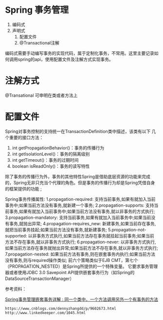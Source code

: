 # Spring 事务管理

1. 编码式 
2. 声明式
   1. 配置文件
   2. @Transactional注解

编码式需要手动编写事务的实现代码，属于定制化事务，不常用。这里主要记录如何调用spring的api，使用配置文件及注解方式实现事务。

# 注解方式

@Transational 可申明在类或者方法上



# 配置文件





Spring对事务控制的支持统一在TransactionDefinition类中描述，该类有以下   几个重要的接口方法：

1. int getPropagationBehavior()：事务的传播行为
2. int getIsolationLevel()：事务的隔离级别
3. int getTimeout()：事务的过期时间
4. boolean isReadOnly()：事务的读写特性

除了事务的传播行为外，事务的其他特性Spring是借助底层资源的功能来完成的，Spring无非只充当个代理的角色。但是事务的传播行为却是Spring凭借自身的框架提供的功能 ;



Spring事务传播属性:
1.propagation-required: 支持当前事务,如果有就加入当前事务中;如果当前方法没有事务,就新建一个事务;
2.propagation-supports: 支持当前事务,如果有就加入当前事务中;如果当前方法没有事务,就以非事务的方式执行;
3.propagation-mandatory: 支持当前事务,如果有就加入当前事务中;如果当前没有事务,就抛出异常;
4.propagation-requires_new: 新建事务,如果当前存在事务,就把当前事务挂起;如果当前方法没有事务,就新建事务;
5.propagation-not-supported: 以非事务方式执行,如果当前方法存在事务就挂起当前事务;如果当前方法不存在事务,就以非事务方式执行;
6.propagation-never: 以非事务方式执行,如果当前方法存在事务就抛出异常;如果当前方法不存在事务,就以非事务方式执行;
7.propagation-nested: 如果当前方法有事务,则在嵌套事务内执行;如果当前方法没有事务,则与required操作类似;
前六个策略类似于EJB CMT，第七个（PROPAGATION_NESTED）是Spring所提供的一个特殊变量。
它要求事务管理器或者使用JDBC 3.0 Savepoint API提供嵌套事务行为（如Spring的DataSourceTransactionManager）



参考资料：

[Spring事务管理嵌套事务详解 : 同一个类中，一个方法调用另外一个有事务的方法](https://blog.csdn.net/levae1024/article/details/82998386)



```
https://www.cnblogs.com/dennyzhangdd/p/9602673.html
http://www.linkedkeeper.com/1045.html
```

